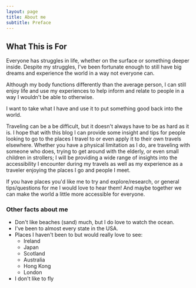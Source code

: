 ```yaml
---
layout: page
title: About me
subtitle: Preface
---
```

## What This is For  
Everyone has struggles in life, whether on the surface or something deeper inside. Despite my struggles, I've been fortunate enough to still have big dreams and experience the world in a way not everyone can.

Although my body functions differently than the average person, I can still enjoy life and use my experiences to help inform and relate to people in a way I wouldn't be able to otherwise.

I want to take what I have and use it to put something good back into the world.

Traveling can be a be difficult, but it doesn't always have to be as hard as it is. I hope that with this blog I can provide some insight and tips for people looking to go to the places I travel to or even apply it to their own travels elsewhere. Whether you have a physical limitation as I do, are traveling with someone who does, trying to get around with the elderly, or even small children in strollers; I will be providing a wide range of insights into the accessibility I encounter during my travels as well as my experience as a traveler enjoying the places I go and people I meet.

If you have places you'd like me to try and explore/research, or general tips/questions for me I would love to hear them! And maybe together we can make the world a little more accessible for everyone.

### Other facts about me
* Don't like beaches (sand) much, but I do love to watch the ocean.  
* I've been to almost every state in the USA. 
* Places I haven't been to but would really love to see: 
  * Ireland 
  * Japan 
  * Scotland
  * Australia
  * Hong Kong
  * London
* I don't like to fly

